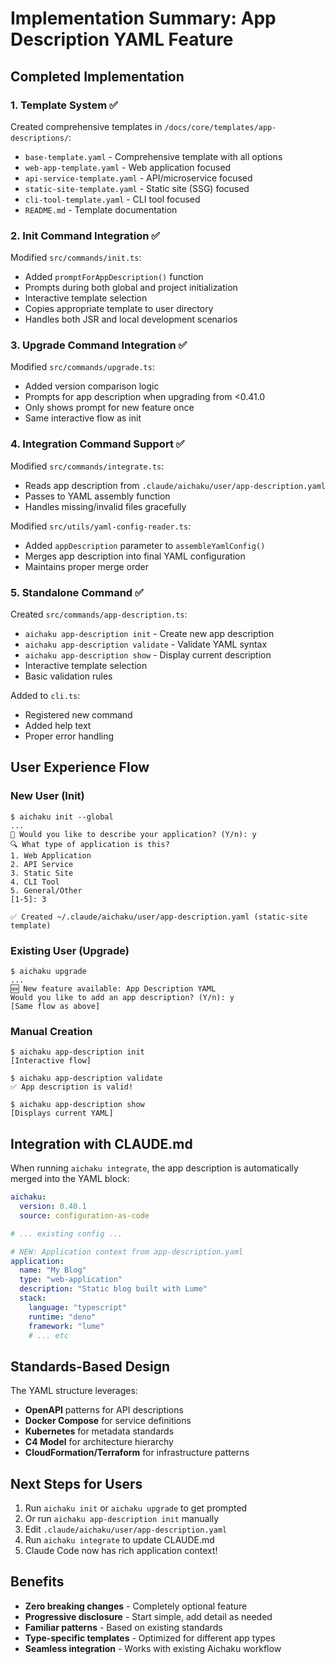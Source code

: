 # Implementation Summary: App Description YAML Feature

## Completed Implementation

### 1. Template System ✅

Created comprehensive templates in `/docs/core/templates/app-descriptions/`:

- `base-template.yaml` - Comprehensive template with all options
- `web-app-template.yaml` - Web application focused
- `api-service-template.yaml` - API/microservice focused
- `static-site-template.yaml` - Static site (SSG) focused
- `cli-tool-template.yaml` - CLI tool focused
- `README.md` - Template documentation

### 2. Init Command Integration ✅

Modified `src/commands/init.ts`:

- Added `promptForAppDescription()` function
- Prompts during both global and project initialization
- Interactive template selection
- Copies appropriate template to user directory
- Handles both JSR and local development scenarios

### 3. Upgrade Command Integration ✅

Modified `src/commands/upgrade.ts`:

- Added version comparison logic
- Prompts for app description when upgrading from <0.41.0
- Only shows prompt for new feature once
- Same interactive flow as init

### 4. Integration Command Support ✅

Modified `src/commands/integrate.ts`:

- Reads app description from `.claude/aichaku/user/app-description.yaml`
- Passes to YAML assembly function
- Handles missing/invalid files gracefully

Modified `src/utils/yaml-config-reader.ts`:

- Added `appDescription` parameter to `assembleYamlConfig()`
- Merges app description into final YAML configuration
- Maintains proper merge order

### 5. Standalone Command ✅

Created `src/commands/app-description.ts`:

- `aichaku app-description init` - Create new app description
- `aichaku app-description validate` - Validate YAML syntax
- `aichaku app-description show` - Display current description
- Interactive template selection
- Basic validation rules

Added to `cli.ts`:

- Registered new command
- Added help text
- Proper error handling

## User Experience Flow

### New User (Init)

```
$ aichaku init --global
...
📝 Would you like to describe your application? (Y/n): y
🔍 What type of application is this?
1. Web Application
2. API Service
3. Static Site
4. CLI Tool
5. General/Other
[1-5]: 3

✅ Created ~/.claude/aichaku/user/app-description.yaml (static-site template)
```

### Existing User (Upgrade)

```
$ aichaku upgrade
...
🆕 New feature available: App Description YAML
Would you like to add an app description? (Y/n): y
[Same flow as above]
```

### Manual Creation

```
$ aichaku app-description init
[Interactive flow]

$ aichaku app-description validate
✅ App description is valid!

$ aichaku app-description show
[Displays current YAML]
```

## Integration with CLAUDE.md

When running `aichaku integrate`, the app description is automatically merged into the YAML block:

```yaml
aichaku:
  version: 0.40.1
  source: configuration-as-code

# ... existing config ...

# NEW: Application context from app-description.yaml
application:
  name: "My Blog"
  type: "web-application"
  description: "Static blog built with Lume"
  stack:
    language: "typescript"
    runtime: "deno"
    framework: "lume"
    # ... etc
```

## Standards-Based Design

The YAML structure leverages:

- **OpenAPI** patterns for API descriptions
- **Docker Compose** for service definitions
- **Kubernetes** for metadata standards
- **C4 Model** for architecture hierarchy
- **CloudFormation/Terraform** for infrastructure patterns

## Next Steps for Users

1. Run `aichaku init` or `aichaku upgrade` to get prompted
2. Or run `aichaku app-description init` manually
3. Edit `.claude/aichaku/user/app-description.yaml`
4. Run `aichaku integrate` to update CLAUDE.md
5. Claude Code now has rich application context!

## Benefits

- **Zero breaking changes** - Completely optional feature
- **Progressive disclosure** - Start simple, add detail as needed
- **Familiar patterns** - Based on existing standards
- **Type-specific templates** - Optimized for different app types
- **Seamless integration** - Works with existing Aichaku workflow
